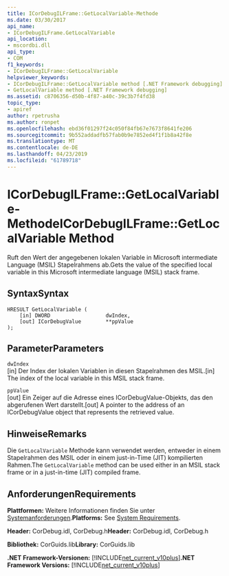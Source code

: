 ```yaml
---
title: ICorDebugILFrame::GetLocalVariable-Methode
ms.date: 03/30/2017
api_name:
- ICorDebugILFrame.GetLocalVariable
api_location:
- mscordbi.dll
api_type:
- COM
f1_keywords:
- ICorDebugILFrame::GetLocalVariable
helpviewer_keywords:
- ICorDebugILFrame::GetLocalVariable method [.NET Framework debugging]
- GetLocalVariable method [.NET Framework debugging]
ms.assetid: c8706356-d50b-4f87-a40c-39c3b7f4fd38
topic_type:
- apiref
author: rpetrusha
ms.author: ronpet
ms.openlocfilehash: ebd36f01297f24c050f84fb67e7673f8641fe206
ms.sourcegitcommit: 9b552addadfb57fab0b9e7852ed4f1f1b8a42f8e
ms.translationtype: MT
ms.contentlocale: de-DE
ms.lasthandoff: 04/23/2019
ms.locfileid: "61789718"
---
```

# <a name="icordebugilframegetlocalvariable-method"></a><span data-ttu-id="04938-102">ICorDebugILFrame::GetLocalVariable-Methode</span><span class="sxs-lookup"><span data-stu-id="04938-102">ICorDebugILFrame::GetLocalVariable Method</span></span>
<span data-ttu-id="04938-103">Ruft den Wert der angegebenen lokalen Variable in Microsoft intermediate Language (MSIL) Stapelrahmens ab.</span><span class="sxs-lookup"><span data-stu-id="04938-103">Gets the value of the specified local variable in this Microsoft intermediate language (MSIL) stack frame.</span></span>  
  
## <a name="syntax"></a><span data-ttu-id="04938-104">Syntax</span><span class="sxs-lookup"><span data-stu-id="04938-104">Syntax</span></span>  
  
```  
HRESULT GetLocalVariable (  
    [in] DWORD                  dwIndex,  
    [out] ICorDebugValue        **ppValue  
);  
```  
  
## <a name="parameters"></a><span data-ttu-id="04938-105">Parameter</span><span class="sxs-lookup"><span data-stu-id="04938-105">Parameters</span></span>  
 `dwIndex`  
 <span data-ttu-id="04938-106">[in] Der Index der lokalen Variablen in diesen Stapelrahmen des MSIL.</span><span class="sxs-lookup"><span data-stu-id="04938-106">[in] The index of the local variable in this MSIL stack frame.</span></span>  
  
 `ppValue`  
 <span data-ttu-id="04938-107">[out] Ein Zeiger auf die Adresse eines ICorDebugValue-Objekts, das den abgerufenen Wert darstellt.</span><span class="sxs-lookup"><span data-stu-id="04938-107">[out] A pointer to the address of an ICorDebugValue object that represents the retrieved value.</span></span>  
  
## <a name="remarks"></a><span data-ttu-id="04938-108">Hinweise</span><span class="sxs-lookup"><span data-stu-id="04938-108">Remarks</span></span>  
 <span data-ttu-id="04938-109">Die `GetLocalVariable` Methode kann verwendet werden, entweder in einem Stapelrahmen des MSIL oder in einem just-in-Time (JIT) kompilierten Rahmen.</span><span class="sxs-lookup"><span data-stu-id="04938-109">The `GetLocalVariable` method can be used either in an MSIL stack frame or in a just-in-time (JIT) compiled frame.</span></span>  
  
## <a name="requirements"></a><span data-ttu-id="04938-110">Anforderungen</span><span class="sxs-lookup"><span data-stu-id="04938-110">Requirements</span></span>  
 <span data-ttu-id="04938-111">**Plattformen:** Weitere Informationen finden Sie unter [Systemanforderungen](../../../../docs/framework/get-started/system-requirements.md).</span><span class="sxs-lookup"><span data-stu-id="04938-111">**Platforms:** See [System Requirements](../../../../docs/framework/get-started/system-requirements.md).</span></span>  
  
 <span data-ttu-id="04938-112">**Header:** CorDebug.idl, CorDebug.h</span><span class="sxs-lookup"><span data-stu-id="04938-112">**Header:** CorDebug.idl, CorDebug.h</span></span>  
  
 <span data-ttu-id="04938-113">**Bibliothek:** CorGuids.lib</span><span class="sxs-lookup"><span data-stu-id="04938-113">**Library:** CorGuids.lib</span></span>  
  
 <span data-ttu-id="04938-114">**.NET Framework-Versionen:** [!INCLUDE[net_current_v10plus](../../../../includes/net-current-v10plus-md.md)]</span><span class="sxs-lookup"><span data-stu-id="04938-114">**.NET Framework Versions:** [!INCLUDE[net_current_v10plus](../../../../includes/net-current-v10plus-md.md)]</span></span>

